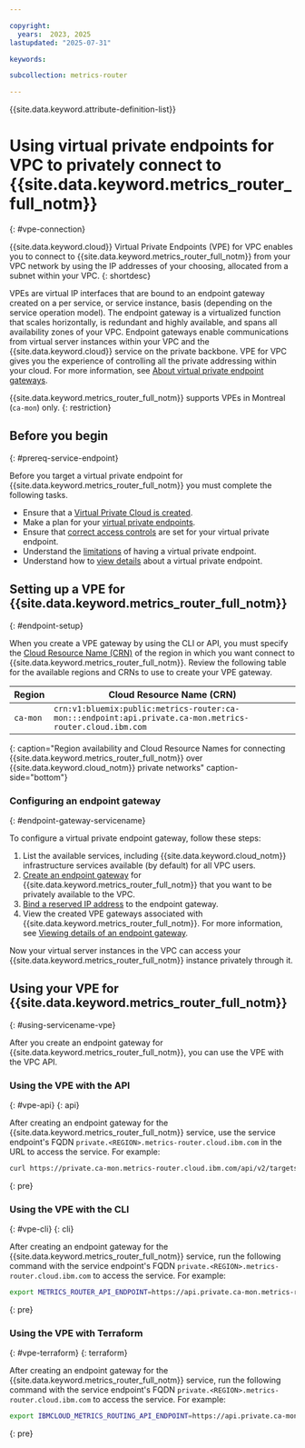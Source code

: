 ```yaml
---

copyright:
  years:  2023, 2025
lastupdated: "2025-07-31"

keywords:

subcollection: metrics-router

---
```


{{site.data.keyword.attribute-definition-list}}


# Using virtual private endpoints for VPC to privately connect to {{site.data.keyword.metrics_router_full_notm}}
{: #vpe-connection}

{{site.data.keyword.cloud}} Virtual Private Endpoints (VPE) for VPC enables you to connect to {{site.data.keyword.metrics_router_full_notm}} from your VPC network by using the IP addresses of your choosing, allocated from a subnet within your VPC.
{: shortdesc}

VPEs are virtual IP interfaces that are bound to an endpoint gateway created on a per service, or service instance, basis (depending on the service operation model). The endpoint gateway is a virtualized function that scales horizontally, is redundant and highly available, and spans all availability zones of your VPC. Endpoint gateways enable communications from virtual server instances within your VPC and the {{site.data.keyword.cloud}} service on the private backbone. VPE for VPC gives you the experience of controlling all the private addressing within your cloud. For more information, see [About virtual private endpoint gateways](/docs/vpc?topic=vpc-about-vpe).

{{site.data.keyword.metrics_router_full_notm}} supports VPEs in Montreal (`ca-mon`) only.
{: restriction}

## Before you begin
{: #prereq-service-endpoint}

Before you target a virtual private endpoint for {{site.data.keyword.metrics_router_full_notm}} you must complete the following tasks.

* Ensure that a [Virtual Private Cloud is created](/docs/vpc?topic=vpc-getting-started).
* Make a plan for your [virtual private endpoints](/docs/vpc?topic=vpc-planning-considerations).
* Ensure that [correct access controls](/docs/vpc?topic=vpc-configure-acls-sgs-endpoint-gateways) are set for your virtual private endpoint.
* Understand the [limitations](/docs/vpc?topic=vpc-limitations-vpe) of having a virtual private endpoint.
* Understand how to [view details](/docs/vpc?topic=vpc-vpe-viewing-details-of-an-endpoint-gateway) about a virtual private endpoint.

## Setting up a VPE for {{site.data.keyword.metrics_router_full_notm}}
{: #endpoint-setup}

When you create a VPE gateway by using the CLI or API, you must specify the [Cloud Resource Name (CRN)](/docs/account?topic=account-crn) of the region in which you want connect to {{site.data.keyword.metrics_router_full_notm}}. Review the following table for the available regions and CRNs to use to create your VPE gateway.


| Region | Cloud Resource Name (CRN) |
|-----------------|-----------------|
| `ca-mon` | `crn:v1:bluemix:public:metrics-router:ca-mon:::endpoint:api.private.ca-mon.metrics-router.cloud.ibm.com` |
{: caption="Region availability and Cloud Resource Names for connecting {{site.data.keyword.metrics_router_full_notm}} over {{site.data.keyword.cloud_notm}} private networks" caption-side="bottom"}


### Configuring an endpoint gateway
{: #endpoint-gateway-servicename}

To configure a virtual private endpoint gateway, follow these steps:

1. List the available services, including {{site.data.keyword.cloud_notm}} infrastructure services available (by default) for all VPC users.
2. [Create an endpoint gateway](/docs/vpc?topic=vpc-ordering-endpoint-gateway) for {{site.data.keyword.metrics_router_full_notm}} that you want to be privately available to the VPC.
3. [Bind a reserved IP address](/docs/vpc?topic=vpc-bind-unbind-reserved-ip) to the endpoint gateway.
4. View the created VPE gateways associated with {{site.data.keyword.metrics_router_full_notm}}. For more information, see [Viewing details of an endpoint gateway](/docs/vpc?topic=vpc-vpe-viewing-details-of-an-endpoint-gateway).

Now your virtual server instances in the VPC can access your {{site.data.keyword.metrics_router_full_notm}} instance privately through it.

## Using your VPE for {{site.data.keyword.metrics_router_full_notm}}
{: #using-servicename-vpe}

After you create an endpoint gateway for {{site.data.keyword.metrics_router_full_notm}}, you can use the VPE with the VPC API.

### Using the VPE with the API
{: #vpe-api}
{: api}

After creating an endpoint gateway for the {{site.data.keyword.metrics_router_full_notm}} service, use the service endpoint's FQDN `private.<REGION>.metrics-router.cloud.ibm.com` in the URL to access the service. For example:

```sh
curl https://private.ca-mon.metrics-router.cloud.ibm.com/api/v2/targets' -H "Authorization: Bearer $iam_token"
```
{: pre}


### Using the VPE with the CLI
{: #vpe-cli}
{: cli}

After creating an endpoint gateway for the {{site.data.keyword.metrics_router_full_notm}} service, run the following command with the service endpoint's FQDN `private.<REGION>.metrics-router.cloud.ibm.com` to access the service. For example:

```sh
export METRICS_ROUTER_API_ENDPOINT=https://api.private.ca-mon.metrics-router.cloud.ibm.com/api/v3
```
{: pre}


### Using the VPE with Terraform
{: #vpe-terraform}
{: terraform}

After creating an endpoint gateway for the {{site.data.keyword.metrics_router_full_notm}} service, run the following command with the service endpoint's FQDN `private.<REGION>.metrics-router.cloud.ibm.com` to access the service. For example:

```sh
export IBMCLOUD_METRICS_ROUTING_API_ENDPOINT=https://api.private.ca-mon.metrics-router.cloud.ibm.com/api/v3
```
{: pre}



